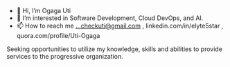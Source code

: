 - 👋 Hi, I’m Ogaga Uti
- 👀 I’m interested in Software Development, Cloud DevOps, and AI.
- 📫 How to reach me ...checkuti@gmail.com , linkedin.com/in/elyte5star , quora.com/profile/Uti-Ogaga

Seeking opportunities to utilize my knowledge, skills and abilities to provide services to the progressive organization.
